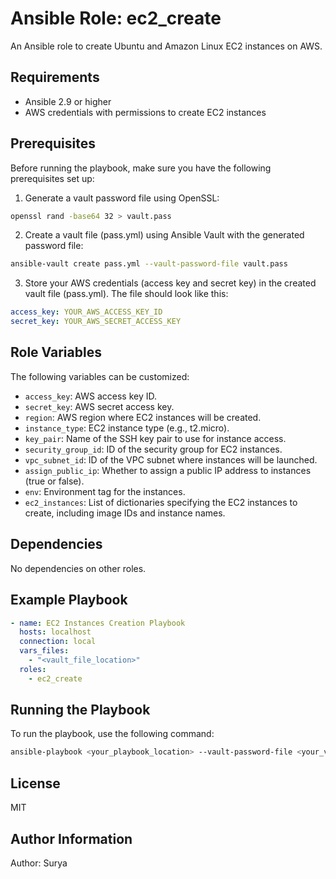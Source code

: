 # Ansible Role: ec2_create

An Ansible role to create Ubuntu and Amazon Linux EC2 instances on AWS.

## Requirements

- Ansible 2.9 or higher
- AWS credentials with permissions to create EC2 instances

## Prerequisites

Before running the playbook, make sure you have the following prerequisites set up:

1. Generate a vault password file using OpenSSL:

```bash
openssl rand -base64 32 > vault.pass
```

2. Create a vault file (pass.yml) using Ansible Vault with the generated password file:

```bash
ansible-vault create pass.yml --vault-password-file vault.pass
```

3. Store your AWS credentials (access key and secret key) in the created vault file (pass.yml). The file should look like this:

```yaml
access_key: YOUR_AWS_ACCESS_KEY_ID
secret_key: YOUR_AWS_SECRET_ACCESS_KEY
```

## Role Variables

The following variables can be customized:

- `access_key`: AWS access key ID.
- `secret_key`: AWS secret access key.
- `region`: AWS region where EC2 instances will be created.
- `instance_type`: EC2 instance type (e.g., t2.micro).
- `key_pair`: Name of the SSH key pair to use for instance access.
- `security_group_id`: ID of the security group for EC2 instances.
- `vpc_subnet_id`: ID of the VPC subnet where instances will be launched.
- `assign_public_ip`: Whether to assign a public IP address to instances (true or false).
- `env`: Environment tag for the instances.
- `ec2_instances`: List of dictionaries specifying the EC2 instances to create, including image IDs and instance names.

## Dependencies

No dependencies on other roles.

## Example Playbook

```yaml
- name: EC2 Instances Creation Playbook
  hosts: localhost
  connection: local
  vars_files:
    - "<vault_file_location>"
  roles:
    - ec2_create
```

## Running the Playbook

To run the playbook, use the following command:

```bash
ansible-playbook <your_playbook_location> --vault-password-file <your_vault_password_file_location>
```

## License

MIT

## Author Information

Author: Surya